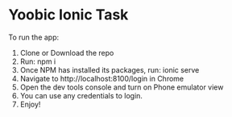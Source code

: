 # Yoobic Ionic Task

To run the app:
<ol>
  <li>Clone or Download the repo</li>
  <li>Run: npm i</li>
  <li>Once NPM has installed its packages, run: ionic serve</li>
  <li>Navigate to http://localhost:8100/login in Chrome</li>
  <li>Open the dev tools console and turn on Phone emulator view</li>
  <li>You can use any credentials to login.</li>
  <li>Enjoy!</li>
</ol>
